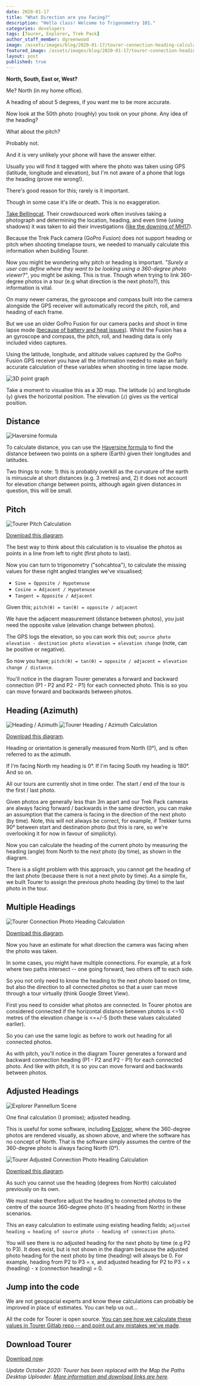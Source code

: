 ```yaml
---
date: 2020-01-17
title: "What Direction are you Facing?"
description: "Hello class! Welcome to Trigonometry 101."
categories: developers
tags: [Tourer, Explorer, Trek Pack]
author_staff_member: dgreenwood
image: /assets/images/blog/2020-01-17/tourer-connection-heading-calculation-meta.jpg
featured_image: /assets/images/blog/2020-01-17/tourer-connection-heading-calculation-sm.png
layout: post
published: true
---
```


**North, South, East or, West?**

Me? North (in my home office).

A heading of about 5 degrees, if you want me to be more accurate.

Now look at the 50th photo (roughly) you took on your phone. Any idea of the heading?

What about the pitch?

Probably not.

And it is very unlikely your phone will have the answer either.

Usually you will find it tagged with where the photo was taken using GPS (latitude, longitude and elevation), but I'm not aware of a phone that logs the heading (prove me wrong!).

There's good reason for this; rarely is it important.

Though in some case it's life or death. This is no exaggeration.

[Take Bellingcat](https://www.bellingcat.com/category/resources/case-studies/). Their crowdsourced work often involves taking a photograph and determining the location, heading, and even time (using shadows) it was taken to aid their investigations ([like the downing of MH17](https://www.bellingcat.com/news/uk-and-europe/2017/07/17/mh17-open-source-investigation-three-years-later/)).

Because the Trek Pack camera (GoPro Fusion) does not support heading or pitch when shooting timelapse tours, we needed to manually calculate this information when building Tourer.

Now you might be wondering why pitch or heading is important. _"Surely a user can define where they want to be looking using a 360-degree photo viewer?"_, you might be asking. This is true. Though when trying to link 360-degree photos in a tour (e.g what direction is the next photo?), this information is vital.

On many newer cameras, the gyroscope and compass built into the camera alongside the GPS receiver will automatically record the pitch, roll, and heading of each frame.

But we use an older GoPro Fusion for our camera packs and shoot in time lapse mode ([because of battery and heat issues](/blog/2019/diy-google-street-view-part-3-preparing-to-shoot)).  Whilst the Fusion has a an gyroscope and compass, the pitch, roll, and heading data is only included video captures.

Using the latitude, longitude, and altitude values captured by the GoPro Fusion GPS receiver you have all the information needed to make an fairly accurate calculation of these variables when shooting in time lapse mode.

<img class="img-fluid" src="/assets/images/blog/2020-01-17/3d-latitude-longitude-elevation-graph.jpg" alt="3D point graph" title="3D point graph" />

Take a moment to visualise this as a 3D map. The latitude (`x`) and longitude (`y`) gives the horizontal position. The elevation (`z`) gives us the vertical position.

## Distance

<img class="img-fluid" src="/assets/images/blog/2020-01-17/haversine-formula.png" alt="Haversine formula" title="Haversine formula" />

To calculate distance, you can use the [Haversine formula](https://en.wikipedia.org/wiki/Haversine_formula) to find the distance between two points on a sphere (Earth) given their longitudes and latitudes.

Two things to note: 1) this is probably overkill as the curvature of the earth is minuscule at short distances (e.g. 3 metres) and, 2) it does not account for elevation change between points, although again given distances in question, this will be small.

## Pitch

<img class="img-fluid" src="/assets/images/blog/2020-01-17/tourer-pitch-calculation.png" alt="Tourer Pitch Calculation" title="Tourer Pitch Calculation" />

[Download this diagram](https://docs.google.com/presentation/d/1otcjbxGghKLqzOcEjfzHsXf22VG8zQVvknpMOKcccDY/edit#slide=id.g76849fa222_0_36).

The best way to think about this calculation is to visualise the photos as points in a line from left to right (first photo to last).

Now you can turn to trigonometry ("sohcahtoa"), to calculate the missing values for these right angled triangles we've visualised;

* `Sine = Opposite / Hypotenuse`
* `Cosine = Adjacent / Hypotenuse`
* `Tangent = Opposite / Adjacent`

Given this; `pitch(θ) = tan(θ) = opposite / adjacent`

We have the adjacent measurement (distance between photos), you just need the opposite value (elevation change between photos).

The GPS logs the elevation, so you can work this out; `source photo elevation - destination photo elevation = elevation change` (note, can be positive or negative).

So now you have; `pitch(θ) = tan(θ) = opposite / adjacent = elevation change / distance`.

You'll notice in the diagram Tourer generates a forward and backward connection (P1 - P2 and P2 - P1) for each connected photo. This is so you can move forward and backwards between photos.

## Heading (Azimuth)

<img class="img-fluid" src="/assets/images/blog/2020-01-17/azimuth-altitude-schematic.png" alt="Heading / Azimuth" title="Heading / Azimuth" />

<img class="img-fluid" src="/assets/images/blog/2020-01-17/tourer-photo-heading-calculation.png" alt="Tourer Heading / Azimuth Calculation" title="Tourer Heading / Azimuth Calculation" />

[Download this diagram](https://docs.google.com/presentation/d/1otcjbxGghKLqzOcEjfzHsXf22VG8zQVvknpMOKcccDY/edit#slide=id.g769735d1b6_0_1).

Heading or orientation is generally measured from North (0°), and is often referred to as the azimuth.

If I'm facing North my heading is 0°. If I'm facing South my heading is 180°. And so on.

All our tours are currently shot in time order. The start / end of the tour is the first / last photo.

Given photos are generally less than 3m apart and our Trek Pack cameras are always facing forward / backwards in the same direction, you can make an assumption that the camera is facing in the direction of the next photo (by time). Note, this will not always be correct, for example, if Trekker turns 90° between start and destination photo (but this is rare, so we're overlooking it for now in favour of simplicity).

Now you can calculate the heading of the current photo by measuring the heading (angle) from North to the next photo (by time), as shown in the diagram.

There is a slight problem with this approach, you cannot get the heading of the last photo (because there is not a next photo by time). As a simple fix, we built Tourer to assign the previous photo heading (by time) to the last photo in the tour.

## Multiple Headings

<img class="img-fluid" src="/assets/images/blog/2020-01-17/tourer-connection-heading-calculation.png" alt="Tourer Connection Photo Heading Calculation" title="Tourer Connection Photo Heading Calculation" />

[Download this diagram](https://docs.google.com/presentation/d/1otcjbxGghKLqzOcEjfzHsXf22VG8zQVvknpMOKcccDY/edit#slide=id.g76849fa222_0_0).

Now you have an estimate for what direction the camera was facing when the photo was taken.

In some cases, you might have multiple connections. For example, at a fork where two paths intersect -- one going forward, two others off to each side.

So you not only need to know the heading to the next photo based on time, but also the direction to all connected photos so that a user can move through a tour virtually (think Google Street View).

First you need to consider what photos are connected. In Tourer photos are considered connected if the horizontal distance between photos is <=10 metres of the elevation change is <=+/-5 (both these values calculated earlier).

So you can use the same logic as before to work out heading for all connected photos.

As with pitch, you'll notice in the diagram Tourer generates a forward and backward connection heading (P1 - P2 and P2 - P1) for each connected photo. And like with pitch, it is so you can move forward and backwards between photos.

## Adjusted Headings

<img class="img-fluid" src="/assets/images/blog/2020-01-17/tourer-pannellum-scene-connection.png" alt="Explorer Pannellum Scene" title="Explorer Pannellum Scene" />

One final calculation (I promise); adjusted heading.

This is useful for some software, including [Explorer](https://www.mapthepaths.com), where the 360-degree photos are rendered visually, as shown above, and where the software has no concept of North. That is the software simply assumes the centre of the 360-degree photo is always facing North (0°).

<img class="img-fluid" src="/assets/images/blog/2020-01-17/tourer-adjusted-connection-heading-calculation.png" alt="Tourer Adjusted Connection Photo Heading Calculation" title="Tourer Adjusted Connection Photo Heading Calculation" />

[Download this diagram](https://docs.google.com/presentation/d/1otcjbxGghKLqzOcEjfzHsXf22VG8zQVvknpMOKcccDY/edit#slide=id.g76a265887b_0_0).

As such you cannot use the heading (degrees from North) calculated previously on its own.

We must make therefore adjust the heading to connected photos to the centre of the source 360-degree photo (it's heading from North) in these scenarios.

This an easy calculation to estimate using existing heading fields; `adjusted heading = heading of source photo - heading of connection photo`.

You will see there is no adjusted heading for the next photo by time (e.g P2 to P3). It does exist, but is not shown in the diagram because the adjusted photo heading for the next photo by time (heading) will always be 0. For example, heading from P2 to P3 = x, and adjusted heading for P2 to P3 = x (heading) - x (connection heading) = 0.

## Jump into the code

We are not geospacial experts and know these calculations can probably be improved in place of estimates. You can help us out...

All the code for Tourer is open source. [You can see how we calculate these values in Tourer Gitlab repo -- and point out any mistakes we've made](https://github.com/trek-view/tourer).

## Download Tourer

[Download now](https://github.com/trek-view/tourer).

_Update October 2020: Tourer has been replaced with the Map the Paths Desktop Uploader. [More information and download links are here](/blog/2020/map-the-paths-desktop-uploader)._
